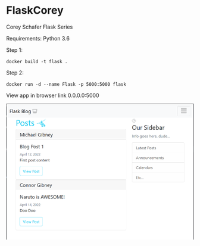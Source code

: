 # FlaskCorey
Corey Schafer Flask Series 

Requirements: Python 3.6

Step 1:

    docker build -t flask .

Step 2: 

    docker run -d --name Flask -p 5000:5000 flask


View app in browser link 0.0.0.0:5000

![Home Page](https://github.com/Monxun/FlaskCorey/blob/main/home.PNG?raw=true)